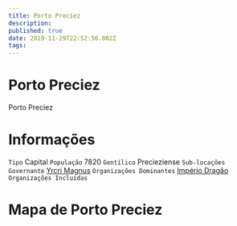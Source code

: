 ```yaml
---
title: Porto Preciez
description: 
published: true
date: 2019-11-29T22:52:56.002Z
tags: 
---
```


# Porto Preciez
Porto Preciez

# Informações
`Tipo` Capital
`População` 7820
`Gentílico` Precieziense 
`Sub-locações` 
`Governante` [Yrcri Magnus](http://localhost/en/individuos/yrcri-magnus)
`Organizações Dominantes` [Império Dragão](http://localhost/faccoes/nacoes/imperio-dragao#imperio-dragao)
`Organizações Incluídas` 

# Mapa de Porto Preciez